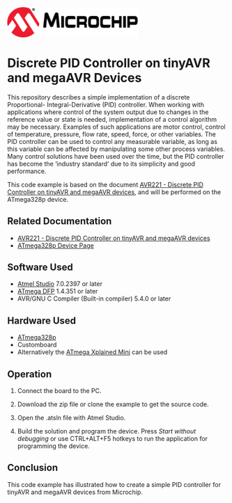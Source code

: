 <!-- Please do not change this html logo with link -->
<a href="https://www.microchip.com" rel="nofollow"><img src="images/microchip.png" alt="MCHP" width="300"/></a>

# Discrete PID Controller on tinyAVR and megaAVR Devices

This repository describes a simple implementation of a discrete Proportional- Integral-Derivative (PID) controller. 
When working with applications where control of the system output due to changes in the reference value or state is needed, implementation of a control algorithm may be necessary. Examples of such applications are motor control, control of temperature, pressure, flow rate, speed, force, or other variables. The PID controller can be used to control any measurable variable, as long as this variable can be affected by manipulating some other process variables. Many control solutions have been used over the time, but the PID controller has become the ‘industry standard’ due to its simplicity and good performance. 

This code example is based on the document [AVR221 - Discrete PID Controller on tinyAVR and megaAVR devices](http://ww1.microchip.com/downloads/en/Appnotes/Atmel-2558-Discrete-PID-Controller-on-tinyAVR-and-megaAVR_ApplicationNote_AVR221.pdf), and will be performed on the ATmega328p device.

## Related Documentation

- [AVR221 - Discrete PID Controller on tinyAVR and megaAVR devices](http://ww1.microchip.com/downloads/en/Appnotes/Atmel-2558-Discrete-PID-Controller-on-tinyAVR-and-megaAVR_ApplicationNote_AVR221.pdf)
- [ATmega328p Device Page](https://www.microchip.com/wwwproducts/en/ATmega328p)

## Software Used

- [Atmel Studio](https://www.microchip.com/mplab/avr-support/atmel-studio-7) 7.0.2397 or later
- [ATmega DFP](http://packs.download.atmel.com/) 1.4.351 or later
- AVR/GNU C Compiler (Built-in compiler) 5.4.0 or later


## Hardware Used

- [ATmega328p](https://www.microchip.com/wwwproducts/en/ATmega328p)
- Customboard
- Alternatively the [ATmega Xplained Mini](https://www.microchip.com/DevelopmentTools/ProductDetails/PartNO/ATMEGA328P-XMINI) can be used

## Operation

1. Connect the board to the PC.

2. Download the zip file or clone the example to get the source code.

3. Open the .atsln file with Atmel Studio.

4. Build the solution and program the device. Press *Start without debugging* or use CTRL+ALT+F5 hotkeys to run the application for programming the device.

## Conclusion

This code example has illustrated how to create a simple PID controller for tinyAVR and megaAVR devices from Microchip.